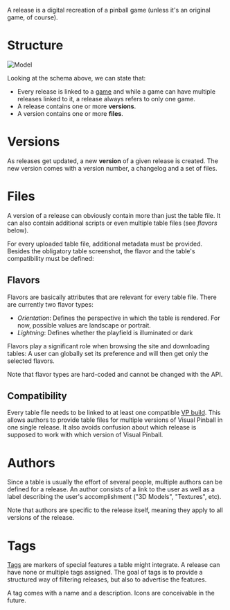 A release is a digital recreation of a pinball game (unless it's an original
game, of course).

# Structure

![Model][img-schema]

Looking at the schema above, we can state that:

  - Every release is linked to a [game][game] and while a game can have
    multiple releases linked to it, a release always refers to only one game.
  - A release contains one or more **versions**.
  - A version contains one or more **files**.

# Versions

As releases get updated, a new **version** of a given release is created.
The new version comes with a version number, a changelog and a set of files.

# Files

A version of a release can obviously contain more than just the table file.
It can also contain additional scripts or even multiple table files (see 
*flavors* below).

For every uploaded table file, additional metadata must be provided. Besides
the obligatory table screenshot, the flavor and the table's compatibility must
be defined:

## Flavors

Flavors are basically attributes that are relevant for every table file. There
are currently two flavor types:

  - *Orientation*: Defines the perspective in which the table is rendered. For
    now, possible values are landscape or portrait.
  - *Lightning*: Defines whether the playfield is illuminated or dark

Flavors play a significant role when browsing the site and downloading tables:
A user can globally set its preference and will then get only the selected 
flavors.

Note that flavor types are hard-coded and cannot be changed with the API.


## Compatibility

Every table file needs to be linked to at least one compatible 
[VP build][vpbuild]. This allows authors to provide table files for multiple 
versions of Visual Pinball in one single release. It also avoids confusion
about which release is supposed to work with which version of Visual Pinball.


# Authors

Since a table is usually the effort of several people, multiple authors can be
defined for a release. An author consists of a link to the user as well as a
label describing the user's accomplishment ("3D Models", "Textures", etc).

Note that authors are specific to the release itself, meaning they apply to all
versions of the release.

# Tags

[Tags][tag] are markers of special features a table might integrate. A release
can have none or multiple tags assigned. The goal of tags is to provide a 
structured way of filtering releases, but also to advertise the features.

A tag comes with a name and a description. Icons are conceivable in the future.


[game]: api://core/games
[vpbuild]: api://core/vpbuilds
[tag]: api://core/tags
[img-schema]: /images/schema-release.svg